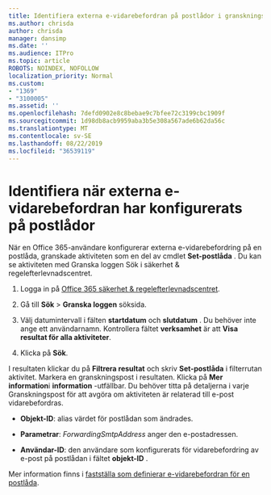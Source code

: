 ```yaml
---
title: Identifiera externa e-vidarebefordran på postlådor i granskningsloggar
ms.author: chrisda
author: chrisda
manager: dansimp
ms.date: ''
ms.audience: ITPro
ms.topic: article
ROBOTS: NOINDEX, NOFOLLOW
localization_priority: Normal
ms.custom:
- "1369"
- "3100005"
ms.assetid: ''
ms.openlocfilehash: 7defd0902e8c8bebae9c7bfee72c3199cbc1909f
ms.sourcegitcommit: 1d98db8acb9959aba3b5e308a567ade6b62da56c
ms.translationtype: MT
ms.contentlocale: sv-SE
ms.lasthandoff: 08/22/2019
ms.locfileid: "36539119"
---
```

# <a name="identify-when-external-email-forwarding-is-configured-on-mailboxes"></a>Identifiera när externa e-vidarebefordran har konfigurerats på postlådor

När en Office 365-användare konfigurerar externa e-vidarebefordring på en postlåda, granskade aktiviteten som en del av cmdlet **Set-postlåda** . Du kan se aktiviteten med Granska loggen Sök i säkerhet & regelefterlevnadscentret.

1. Logga in på [Office 365 säkerhet & regelefterlevnadscentret](https://protection.office.com/).

2. Gå till **Sök** > **Granska loggen** söksida.

3. Välj datumintervall i fälten **startdatum** och **slutdatum** . Du behöver inte ange ett användarnamn. Kontrollera fältet **verksamhet** är att **Visa resultat för alla aktiviteter**.

4. Klicka på **Sök**.

I resultaten klickar du på **Filtrera resultat** och skriv **Set-postlåda** i filterrutan aktivitet. Markera en granskningspost i resultaten. Klicka på **Mer information**i **information** -utfällbar. Du behöver titta på detaljerna i varje Granskningspost för att avgöra om aktiviteten är relaterad till e-post vidarebefordras.

- **Objekt-ID**: alias värdet för postlådan som ändrades.

- **Parametrar**: _ForwardingSmtpAddress_ anger den e-postadressen.

- **Användar-ID**: den användare som konfigurerats för vidarebefordring av e-post på postlådan i fältet **objekt-ID** .

Mer information finns i [fastställa som definierar e-vidarebefordran för en postlåda](https://docs.microsoft.com/office365/securitycompliance/auditing-troubleshooting-scenarios#determining-who-set-up-email-forwarding-for-a-mailbox).
